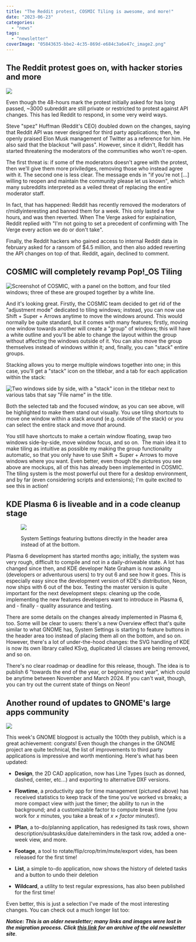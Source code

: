```yaml
---
title: "The Reddit protest, COSMIC Tiling is awesome, and more!"
date: "2023-06-23"
categories: 
  - "news"
tags: 
  - "newsletter"
coverImage: "05843635-bbe2-4c35-869d-e684c3a6e47c_image2.png"
---
```


## The Reddit protest goes on, with hacker stories and more

![](images/image-13.png)

Even though the 48-hours mark the protest initially asked for has long passed, ~3000 subreddit are still private or restricted to protest against API changes. This has led Reddit to respond, in some very weird ways.

Steve "spez" Huffman (Reddit's CEO) doubled down on the changes, saying that Reddit API was never designed for third party applications; then, he openly praised Elon Musk management of Twitter as a reference for him. He also said that the blackout "will pass". However, since it didn't, Reddit has started threatening the moderators of the communities who won't re-open.

The first threat is: if some of the moderators doesn't agree with the protest, then we'll give them more priviledges, removing those who instead agree with it. The second one is less clear. The message ends in "if you're not \[...\] willing to reopen and maintain the community please let us known", which many subreddits interpreted as a veiled threat of replacing the entire moderator staff.

In fact, that has happened: Reddit has recently removed the moderators of r/midlyinteresting and banned them for a week. This only lasted a few hours, and was then reverted. When The Verge asked for explaination, Reddit replied with "I'm not going to set a precedent of confirming with The Verge every action we do or don't take".

Finally, the Reddit hackers who gained access to internal Reddit data in february asked for a ransom of $4.5 million, and then also added reverting the API changes on top of that. Reddit, again, declined to comment.

## COSMIC will completely revamp Pop!\_OS Tiling

![Screenshot of COSMIC, with a panel on the bottom, and four tiled windows; three of these are grouped together by a white line.](images/image-10.png)

And it's looking great. Firstly, the COSMIC team decided to get rid of the "adjustment mode" dedicated to tiling windows; instead, you can now use Shift + Super + Arrows anytime to move the windows around. This would normally be quite standard, but it comes with many features; firstly, moving one window towards another will create a "group" of windows; this will have a white outline and you'll be able to change the layout within the group without affecting the windows outside of it. You can also move the group themselves instead of windows within it; and, finally, you can "stack" entire groups.

Stacking allows you to merge multiple windows together into one; in this case, you'll get a "stack" icon on the titlebar, and a tab for each application within the stack:

![Two windows side by side, with a "stack" icon in the titlebar next to various tabs that say "File name" in the title.](images/image-11.png)

Both the selected tab and the focused window, as you can see above, will be highlighted to make them stand out visually. You use tiling shortcuts to move one window within a stack around (e.g. outside of the stack) or you can select the entire stack and move _that_ around.

You still have shortcuts to make a certain window floating, swap two windows side-by-side, move window focus, and so on.  The main idea it to make tiling as intuitive as possible my making the group functionality automatic, so that you only have to use Shift + Super + Arrows to move windows where you want. Even better, even though the pictures you see above are mockups, all of this has already been implemented in COSMIC. The tiling system is the most powerful out there for a desktop environment, and by far (even considering scripts and extensions); I'm quite excited to see this in action!

## KDE Plasma 6 is liveable and in a code cleanup stage

<figure>

![](images/image-12.png)

<figcaption>

System Settings featuring buttons directly in the header area instead of at the bottom.

</figcaption>

</figure>

Plasma 6 development has started months ago; initially, the system was very rough, difficult to compile and not in a daily-driveable state. A lot has changed since then, and KDE developer Nate Graham is now asking (developers or adventurous users) to try out 6 and see how it goes. This is especially easy since the development version of KDE's distribution, Neon, now ships with 6 out of the box. Testing the master version is quite important for the next development steps: cleaning up the code, implementing the new features developers want to introduce in Plasma 6, and - finally - quality assurance and testing.

There are some details on the changes already implemented in Plasma 6, too. Some will be clear to users: there's a new Overview effect that's quite similar to what GNOME has, System Settings is starting to feature buttons in the header area too instead of placing them all on the bottom, and so on. However, there's a lot of under-the-hood changes: the SVG handling of KDE is now its own library called KSvg, duplicated UI classes are being removed, and so on.

There's no clear roadmap or deadline for this release, though. The idea is to publish 6 "towards the end of the year, or beginning next year", which could be anytime between November and March 2024. If you can't wait, though, you can try out the current state of things on Neon!

## Another round of updates to GNOME's large apps community

![](images/image-14.png)

This week's GNOME blogpost is actually the 100th they publish, which is a great achievement: congrats! Even though the changes in the GNOME project are quite technical, the list of improvements to third party applications is impressive and worth mentioning. Here's what has been updated:

- **Design**, the 2D CAD application, now has Line Types (such as donned, dashed, center, etc...) and exporting to alternative DXF versions.

- **Flowtime**, a productivity app for time management (pictured above) has received statistics to keep track of the time you've worked vs breaks; a more compact view with just the timer; the ability to run in the background; and a customizable factor to compute break time (you work for _x_ minutes, you take a break of _x × factor_ minutes!).

- **IPlan**, a to-do/planning application, has redesigned its task rows, shown description/subtasks/due date/reminders in the task row, added a one-week view, and more.

- **Footage**, a tool to rotate/flip/crop/trim/mute/export vides, has been released for the first time!

- **List**, a simple to-do application, now shows the history of deleted tasks and a button to undo their deletion

- **Wildcard**, a utility to test regular expressions, has also been published for the first time!

Even better, this is just a selection I've made of the most interesting changes. You can check out a much longer list too:

**_Notice: This is an older newsletter; many links and images were lost in the migration process. Click [this link](https://archive.techhut.tv/) for an archive of the old newsletter site_**.

